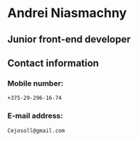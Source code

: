 # Andrei Niasmachny

## Junior front-end developer


## Contact information

### Mobile number:

    +375-29-296-16-74

### E-mail address:

    Cejosoll@gmail.com